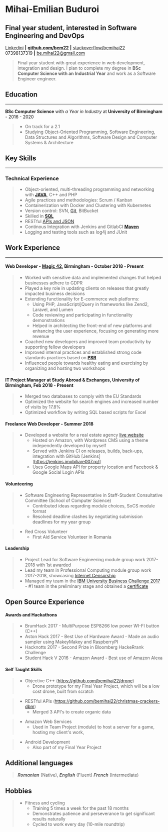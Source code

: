 <!--Name & Interest-->

# Mihai-Emilian Buduroi

## Final year student, interested in Software Engineering and DevOps

<!--Contact Information-->

[Linkedini](https://www.linkedin.com/in/bemihai22/) __|__ [__github.com/bem22__](https://github.com/bem22) __|__ [stackoverflow/bemihai22](https://stackoverflow.com/users/7056603/bem22)  
07398137319 __|__ be.mihai22@gmail.com

<!--Statement-->
> Final year student with great experience in web development, integration and design. I plan to complete my degree in **BSc Computer Science with an Industrial Year** and work as a Software Engineer engineer.

<!--Body Start -->

<!--School-->

## Education
------------  
 __BSc Computer Science__ with _a Year in Industry_ at __University of Birmingham__ - 2016 - 2020 
>  - On track for a 2.1
>  - Studying Object-Oriented Programming, Software Engineering, Data Structures and Algorithms, Software Design and Computer Systems & Architecture

<!--Highlights -->

## Key Skills
-------------

### Technical Experience
> + Object-oriented, multi-threading programming and networking with [__JAVA__](https://github.com/bem22/talktostrangersCMD), C++ and PHP 
> + Agile practices and methodologies: Scrum / Kanban 
> + Containerization with Docker and Clustering with Kubernetes
> + Version control: SVN, [Git](https://github.com/bem22), BitBucket
> + Skilled in [__SQL__](https://github.com/bem22/christmas-crackers-dbm)
> + RESTful [APIs and JSON](https://github.com/bem22/christmas-crackers-dbm)
> + Continous Integration with Jenkins and GitlabCI
[__Maven__](https://github.com/bem22/christmas-crackers-dbm) 
> + Logging and testing tools such as log4j and JUnit

<!--Work-->

## Work Experience 
--------------- 
#### Web Developer - [Magic 42](https://www.magic42.co.uk/), Birmingham - October 2018 - Present
> + Worked with sensitive data and implemented changes that helped businesses adhere to GDPR 
> + Played a key role in updating clients on releases that greatly impacted business decisions
> + Extending functionality for E-commerce web platforms: 
>   - Using PHP, JavaScript/jQuery in frameworks like Zend2, Laravel, and Lumen
>   - Code reviewing and participating in functionality demonstrations 
>   - Helped in architecting the front-end of new platforms and enhancing the user experience, focusing on generating more revenue
> + Coached new developers and improved team productivity by supporting fellow developers
> + Improved internal practices and established strong code standards practices based on [__PSR__](https://www.php-fig.org/psr/)
> + Influenced people towards healthy eating and exercising by organizing and hosting two workshops

#### IT Project Manager at Study Abroad & Exchanges, University of Birmingham, Feb 2018 - Present
> + Merged two databases to comply with the EU Standards
> + Optimized the website for search engines and increased number of visits by 17.8%
> + Optimized workflow by writing SQL based scripts for Excel

#### Freelance Web Developer - Summer 2018
> + Developed a website for a real estate agency [live website](https://imobiliare007.ro/)
>   - Hosted on Amazon, with Wordpress CMS using a theme independently developed by myself
>   - Served with Jenkins CI on releases, builds, back-ups, integration with GitHub [Jenkins](https://jenkins.imobiliare007.ro/]
>   - Uses Google Maps API for property location and Facebook & Google Social Login APIs

<!--Volunteering-->

#### Volunteering
> + Software Engineering Representative in Staff-Student Consultative Committee (School of Computer Science)  
>   - Contributed ideas regarding module choices, SoCS module format  
>   - Resolved deadline clashes by negotiating submission deadlines for my year group

> + Red Cross Volunteer 
>    - First Aid Service Volunteer in Romania

<!--Leadership-->
#### Leadership
> + Project Lead for Software Engineering module group work 2017-2018 with 1st awarded
> + Lead my team in Professional Computing module group work 2017-2018, showcasing [Internet Censorship](https://docs.google.com/presentation/d/1G9AnpxJD_0iL3ISDxj3EJGa80AkJNM933q1JZQ2uzjU/edit?usp=sharing) 
> + Managed my team in the [IBM University Business Challenge 2017](http://www.ubcworldwide.com/) - #1 team in the preliminary stage and obtained a [certificate](https://drive.google.com/file/d/1bLUAyZbDXOEp0mqnX6ZaSkOoPalpUIq4/view?usp=sharing)

<!--OpenS-->
Open Source Experience
----------------------

<!--Hackathons-->

#### Awards and Hackathons

> + BrumHack 2017 - MultiPurpose ESP8266 low power WI-FI button (C++) 
> + Aston Hack 2017 - Best Use of Hardware Award - Made an audio sampler using MakeyMakey and RaspberryPI 
> + Hacknotts 2017 - Second Prize in Bloomberg HackeRrank Challenge 
> + Student Hack V 2016 - Amazon Award - Best use of Amazon Alexa

<!--In the house-->

#### Self Taught Skills
> + Objective C++ (https://github.com/bemihai22/drone)
>   - Drone prototype for my Final Year Project, which will be a low cost drone, built from scratch

> + RESTful APIs (https://github.com/bemihai22/christmas-crackers-dbm)
>   - Merged 3 API's to create organic data 

> + Amazon Web Services
>   - Used in Team Project (module) to host a server for a game, hosting my client's work, 
 
> + Android Development
>   - Also part of my Final Year Project

## Additional languages

> _**Romanian**_ (Native), _**English**_ (Fluent)  _**French**_ (Intermediate) 

<!--The person-->
Hobbies
-------  
> * Fitness and cycling
>   - Training 5 times a week for the past 18 months
>   - Demonstrates patience and perseverance to get significant results naturally 
>   - Cycled to work every day (10-mile roundtrip)
